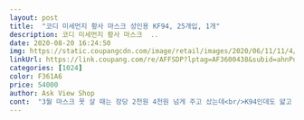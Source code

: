 ```yaml
---
layout: post 
title:  "코디 미세먼지 황사 마스크 성인용 KF94, 25개입, 1개" 
description: 코디 미세먼지 황사 마스크  ..
date: 2020-08-20 16:24:50 
img: https://static.coupangcdn.com/image/retail/images/2020/06/11/11/4/68320d25-ca71-4acc-8827-88aa00108958.jpg 
linkUrl: https://link.coupang.com/re/AFFSDP?lptag=AF3600438&subid=ahnPublicAsk&pageKey=1689913624&itemId=2877919063&vendorItemId=70998331804&traceid=V0-113-a3f143c642e76eac 
categories: [1024] 
color: F361A6 
price: 54000 
author: Ask View Shop 
cont:  "3월 마스크 못 살 때는 장당 2천원 4천원 넘게 주고 샀는데<br/>K94인데도 얇고 오늘 무더위에도 비말쓴거 같은 느낌<br/>KF80구매한거 먼저 쓰려고 박스채 고이 모셔<br/>KF94 마스크 사실 지금 하고 다니기엔 엄청 불편하고 덥지만... <br/><br/>KF94이지만 두껍지않아 여름에도 사용가능할거<br/> 구매금액  ₩30,000<br/> 구매일자  7월 11일 (당일배송)<br/> 유통기한  2023.<br/>06.<br/> 11.<br/><br/>《코디 마스크 대형 kf94 25매》<br/>가격은 전보다 조금씩 오르긴했지만, 여러제품을<br/>가을부터 겨울, 봄까지는 어째든 본인 건강과 다른사람에게 피해를 줄수 있으니 꼭 마스크 끼고 댕겨야 겠어요<br/>감사드려요.<br/> 저희 동네는 읍단위다 보니 쿠팡맨이 없으시고 한진택배에서 배달해주고 있어요.<br/><br/>같아 구매했는데, 요즘 쿠팡 물량 많이 풀어줘서<br/>개별포장이랑 가방안에 쏘옥 넣고 휴대하기도 간편합니다.<br/><br/>고를수 있어서 장단점은 있는거같아요<br/>공적마스크 끝나니 많이 달라지는군요<br/>공적마스크 보다 싸요^^  올해 가기전까지는 진짜 잘 쓸꺼 같아요.<br/><br/>그래도 하나 구매할까말까ㅠ<br/>근데<br/>근데 비말쓴것 보다 괜찮... <br/><br/>나중을 기약하며... <br/><br/>날이 더우니 답답은 하죠.<br/> 집에 가니 집 온도가 29.<br/>5<br/>남자분들이 쓰시기엔 딱인듯.<br/><br/>두었답니당^^<br/>무조건 KF80  이나 KF94 마스크 꼭 착용합니다.<br/><br/>비말처럼 숨도 잘 쉴수 있어요.<br/><br/>성인용 마스크라 대형인데 시중에 나와있는 마스크들 보단 조금 큰거 같아요<br/>손쉽게 마스크를 골라서 받을수 있다는거♡<br/>시원한 음료수라도 대접해드려야 겠어요.<br/> 제 택배 안전하게 갖다 주셔서 감솨요^^<br/>어렵사리 성공한 마스크 입니다.<br/><br/>여러가지로.<br/><br/>여름이라 비말마스크 썼는데<br/>여자분들은 조금 크실수 있겠어요^^<br/>오히려 더 나은거 같다는 총평입니당ㅎ<br/>이 보다 못했어요.<br/> 냄새나고 까칠거리고.<br/>.<br/><br/>이건 가재 수건 같이 부들<br/>이런 시국에 사실 쿠팡업에 계시는분들 힘드신거 아는데.<br/>.<br/>그만큼 그분들 덕에 제가 이렇게 편하게<br/>이름 있는건 아예 접속도 안되어서 구경도 못했구요<br/>저는 사무실에서는 3겹 일회용 마스크를 사용하고 외근이나, 밖에 나갈일 있을때는<br/>전에 며칠동안 새고하느라 손목이며 손가락통증에<br/>진짜 부드러워요<br/>책상에 앉아서 버튼하나로 구입하게 되네요<br/>코디에서 마스크를 판매하다니^^ 전 몰랐네요^^<br/>코로나로 직접 받는건 피하고 문앞에 두면 받고 하는데.<br/>.<br/> 상황이 좋아지면 기사님께 진짜<br/>파스를 도배하고 있었는데ㅠㅠ<br/>포장지가 또 어찌나 깔끔한지.<br/>ㅎㅎㅎ<br/>하루쓰고 버리기 아까워요<br/>한동안 공적 마스크 사러 갈 일은 없을꺼 같네요^^<br/>" 
---
```

